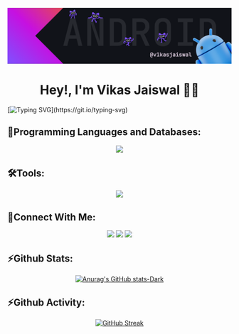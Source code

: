 ![mi perfil](./images/bg.png)

<div align='center'><h1> Hey!, I'm Vikas Jaiswal 🧑‍💻</h1> </div>

[![Typing SVG](https://readme-typing-svg.demolab.com?font=Jetbrains+Mono&size=45&duration=3000&pause=1000&color=4184F4&center=true&vCenter=true&random=false&width=1500&lines=An+Aspiring+Android+Developer!;Developing+Android+Applications+using+Jetpack+Compose!;I+can+fix+your+bugs%2C+not+your+laptop!)](https://git.io/typing-svg)
## 👾Programming Languages and Databases:

<p align="center"> <a href="#"><img src="https://skillicons.dev/icons?i=kotlin,java,python,mysql,firebase"> </a> </p>

## 🛠️Tools:

<p align="center"> <a href="#"><img src="https://skillicons.dev/icons?i=androidstudio,vscode,git,github,postman"> </a> </p>


## 🔗Connect With Me:

<p align="center">
   <a href="mailto:vikasjaiswal.coder@gmail.com"><img src="https://skillicons.dev/icons?i=gmail"></a>
   <a href="https://www.linkedin.com/in/v1kasjaiswal/"><img src="https://skillicons.dev/icons?i=linkedin"></a>
   <a href="https://www.instagram.com/v1kasjaiswal/"><img src="https://skillicons.dev/icons?i=instagram"></a>
</p>

## ⚡Github Stats:
<div align="center">
    
[![Anurag's GitHub stats-Dark](https://github-readme-stats.vercel.app/api?username=v1kasjaiswal&show_icons=true&theme=tokyonight&rank_icon=github)](https://github.com/v1kasjaiswal/github-readme-stats#gh-dark-mode-only)
</div>

## ⚡Github Activity:
<div align="center">
    
[![GitHub Streak](https://streak-stats.demolab.com?user=v1kasjaiswal&theme=tokyonight&date_format=M%20j%5B%2C%20Y%5D&card_width=470)](https://git.io/streak-stats)
</div>